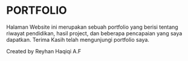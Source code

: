 # PORTFOLIO

Halaman Website ini merupakan sebuah portfolio yang berisi tentang riwayat pendidikan, hasil project, dan beberapa pencapaian yang saya dapatkan. Terima Kasih telah mengunjungi portfolio saya.

Created by Reyhan Haqiqi A.F
